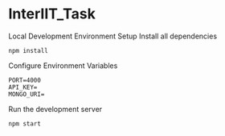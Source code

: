 # InterIIT_Task

Local Development Environment Setup
Install all dependencies
```
npm install
```
Configure Environment Variables
```
PORT=4000
API_KEY=
MONGO_URI=
```
Run the development server
```
npm start
```
